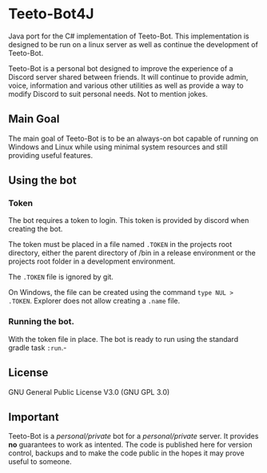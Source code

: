 # Teeto-Bot4J
Java port for the C# implementation of Teeto-Bot. This implementation is designed to be run
on a linux server as well as continue the development of Teeto-Bot.

Teeto-Bot is a personal bot designed to improve the experience of a Discord server shared between friends.
It will continue to provide admin, voice, information and various other utilities as well
as provide a way to modify Discord to suit personal needs. Not to mention jokes.

## Main Goal
The main goal of Teeto-Bot is to be an always-on bot capable of running on Windows and Linux
while using minimal system resources and still providing useful features.

## Using the bot
### Token
The bot requires a token to login.
This token is provided by discord when
creating the bot.

The token must be placed in
a file named `.TOKEN` in the projects root directory,
either the parent directory of /bin in a release
environment or the projects root folder
in a development environment.

The `.TOKEN` file is ignored by git.

On Windows, the file can be created
using the command `type NUL > .TOKEN`.
Explorer does not allow creating
a `.name` file.

### Running the bot.
With the token file in place. The bot is ready
to run using the standard gradle task `:run`.-

## License
GNU General Public License V3.0 (GNU GPL 3.0)

## Important
Teeto-Bot is a *personal/private* bot for a *personal/private* server. It provides **no** guarantees to
work as intented. The code is published here for version control, backups and to make the code
public in the hopes it may prove useful to someone. 

